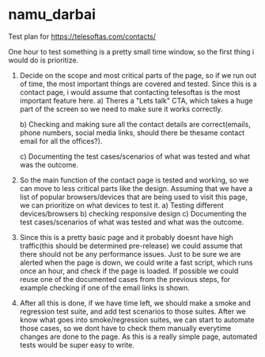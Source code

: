 # namu_darbai

Test plan for https://telesoftas.com/contacts/
 
One hour to test something is a pretty small time window, so the first thing i would do is prioritize. 

1. Decide on the scope and most critical parts of the page, so if we run out of time, the most important things are covered and tested. Since this is a contact page, i would assume that contacting telesoftas is the most important feature here. 
   a) Theres a "Lets talk" CTA, which takes a huge part of the screen so we need to make sure it works correctly.
   
   b) Checking and making sure all the contact details are correct(emails, phone numbers, social media links, should there be  thesame contact email for all the offices?).
   
   c) Documenting the test cases/scenarios of what was tested and what was the outcome. 
2. So the main function of the contact page is tested and working, so we can move to less critical parts like the design. Assuming that we have a list of popular browsers/devices that are being used to visit this page, we can prioritize on what devices to test it.
   a) Testing different devices/browsers
   b) checking responsive design
   c) Documenting the test cases/scenarios of what was tested and what was the outcome. 
3. Since this is a pretty basic page and it probably doesnt have high traffic(this should be determined pre-release) we could assume that there should not be any performance issues. Just to be sure we are alerted when the page is down, we could write a fast script, which runs once an hour, and check if the page is loaded. If possible we could reuse one of the documented cases from the previous steps, for example checking if one of the email links is shown. 
4. After all this is done, if we have time left, we should make a smoke and regression test suite, and add test scenarios to those suites. After we know what goes into smoke/regression suites, we can start to automate those cases, so we dont have to check them manually everytime changes are done to the page. As this is a really simple page, automated tests would be super easy to write.
